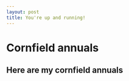 ```yaml
---
layout: post
title: You're up and running!
---
```



# Cornfield annuals
## Here are my cornfield annuals
